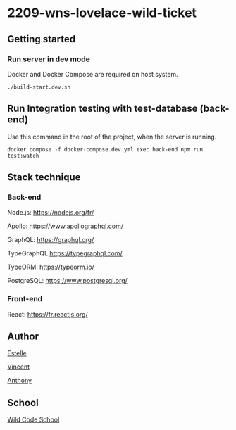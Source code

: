 # 2209-wns-lovelace-wild-ticket

## Getting started

### Run server in dev mode

Docker and Docker Compose are required on host system.

```
./build-start.dev.sh
```

## Run Integration testing with test-database (back-end)

Use this command in the root of the project, when the server is running.

```
docker compose -f docker-compose.dev.yml exec back-end npm run test:watch
```

## Stack technique

### Back-end

Node.js: 
https://nodejs.org/fr/

Apollo:
https://www.apollographql.com/

GraphQL:
https://graphql.org/

TypeGraphQL
https://typegraphql.com/

TypeORM: 
https://typeorm.io/

PostgreSQL: 
https://www.postgresql.org/

### Front-end

React: 
https://fr.reactjs.org/

## Author

[Estelle](https://github.com/Estelle9)

[Vincent](https://github.com/vincentDubresson)

[Anthony](https://github.com/Anthony-AGTN)

## School

[Wild Code School](https://github.com/WildCodeSchool)
